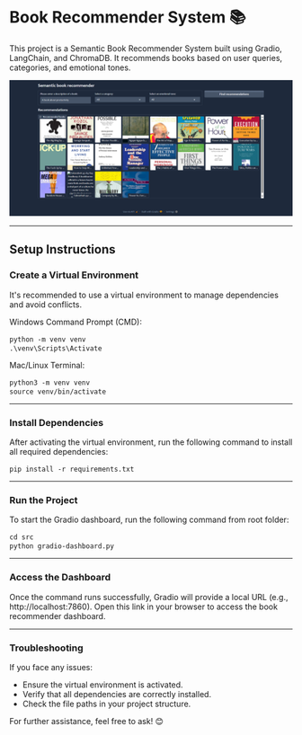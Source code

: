 # Book Recommender System 📚

This project is a Semantic Book Recommender System built using Gradio, LangChain, and ChromaDB. It recommends books based on user queries, categories, and emotional tones.

<img src = "data/webpage.png" alt = "webpage image">

---
## Setup Instructions

### Create a Virtual Environment

It's recommended to use a virtual environment to manage dependencies and avoid conflicts.


Windows Command Prompt (CMD):
```
python -m venv venv
.\venv\Scripts\Activate
```

Mac/Linux Terminal:
```
python3 -m venv venv
source venv/bin/activate
```
---
### Install Dependencies

After activating the virtual environment, run the following command to install all required dependencies:
```
pip install -r requirements.txt
```
---
### Run the Project

To start the Gradio dashboard, run the following command from root folder:

```
cd src
python gradio-dashboard.py
```

---
### Access the Dashboard

Once the command runs successfully, Gradio will provide a local URL (e.g., http://localhost:7860). Open this link in your browser to access the book recommender dashboard.

---
### Troubleshooting

If you face any issues:

- Ensure the virtual environment is activated.
- Verify that all dependencies are correctly installed.
- Check the file paths in your project structure.

For further assistance, feel free to ask! 😊

